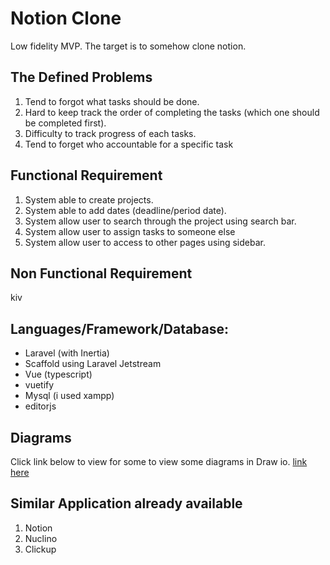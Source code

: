 # Notion Clone

Low fidelity MVP. The target is to somehow clone notion.

## The Defined Problems

1. Tend to forgot what tasks should be done.
2. Hard to keep track the order of completing the tasks (which one should be completed first).
3. Difficulty to track progress of each tasks.
4. Tend to forget who accountable for a specific task

## Functional Requirement

1. System able to create projects.
2. System able to add dates (deadline/period date).
3. System allow user to search through the project using search bar.
4. System allow user to assign tasks to someone else
5. System allow user to access to other pages using sidebar.

## Non Functional Requirement
kiv

## Languages/Framework/Database:
- Laravel (with Inertia)
- Scaffold using Laravel Jetstream
- Vue (typescript)
- vuetify
- Mysql (i used xampp)
- editorjs

## Diagrams
Click link below to view for some to view some diagrams in Draw io.
[link here](https://drive.google.com/file/d/1fpNaFeAKDJuzDsRZe9ZFfEPaYHBdg0O5/view?usp=sharing)

## Similar Application already available
1. Notion
2. Nuclino
3. Clickup
